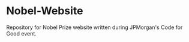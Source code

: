 Nobel-Website
=============

Repository for Nobel Prize website written during JPMorgan's Code for Good event.
